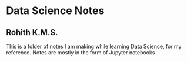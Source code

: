 # Data Science Notes
## Rohith K.M.S.
This is a folder of notes I am making while learning Data Science, for my reference.
Notes are mostly in the form of Jupyter notebooks
